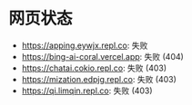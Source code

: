 # 网页状态
- https://apping.eywjx.repl.co: 失败
- https://bing-ai-coral.vercel.app: 失败 (404)
- https://chatai.cokio.repl.co: 失败 (403)
- https://mization.edpjg.repl.co: 失败 (403)
- https://qi.limqin.repl.co: 失败 (403)
